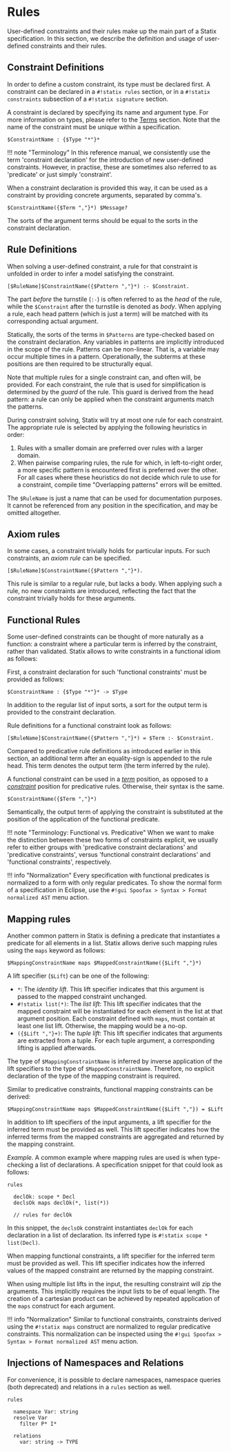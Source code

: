 # Rules

User-defined constraints and their rules make up the main part of a Statix specification.
In this section, we describe the definition and usage of user-defined constraints
and their rules.


## Constraint Definitions

In order to define a custom constraint, its type must be declared first. A
constraint can be declared in a `#!statix rules` section, or in a `#!statix constraints` 
subsection of a `#!statix signature` section.

A constraint is declared by specifying its name and argument type. For more
information on types, please refer to the [Terms](../terms) section. Note that
the name of the constraint must be unique within a specification.

```statix
$ConstraintName : {$Type "*"}*
```

!!! note "Terminology"
    In this reference manual, we consistently use the term 'constraint declaration'
    for the introduction of new user-defined constraints. However, in practise,
    these are sometimes also referred to as 'predicate' or just simply 'constraint'.

When a constraint declaration is provided this way, it can be used as a constraint
by providing concrete arguments, separated by comma's.

```statix
$ConstraintName({$Term ","}*) $Message?
```

The sorts of the argument terms should be equal to the sorts in the constraint
declaration.


## Rule Definitions

When solving a user-defined constraint, a rule for that constraint is unfolded
in order to infer a model satisfying the constraint.

```statix
[$RuleName]$ConstraintName({$Pattern ","}*) :- $Constraint.
```

The part _before_ the turnstile (`:-`) is often referred to as the _head_ of the
rule, while the `$Constraint` after the turnstile is denoted as _body_. When
applying a rule, each head pattern (which is just a term) will be matched with
its corresponding actual argument.

Statically, the sorts of the terms in `$Patterns` are type-checked based on the
constraint declaration. Any variables in patterns are implicitly introduced in
the scope of the rule. Patterns can be non-linear. That is, a variable may occur
multiple times in a pattern. Operationally, the subterms at these positions are
then required to be structurally equal.

Note that multiple rules for a single constraint can, and often will, be provided.
For each constraint, the rule that is used for simplification is determined by
the _guard_ of the rule. This guard is derived from the head pattern: a rule
can only be applied when the constraint arguments match the patterns.

During constraint solving, Statix will try at most one rule for each constraint.
The appropriate rule is selected by applying the following heuristics in order:
1. Rules with a smaller domain are preferred over rules with a larger domain.
2. When pairwise comparing rules, the rule for which, in left-to-right order, a
   more specific pattern is encountered first is preferred over the other.
For all cases where these heuristics do not decide which rule to use for a
constraint, compile time "Overlapping patterns" errors will be emitted.

The `$RuleName` is just a name that can be used for documentation purposes.
It cannot be referenced from any position in the specification, and may be
omitted altogether.


## Axiom rules

In some cases, a constraint trivially holds for particular inputs. For such
constraints, an _axiom rule_ can be specified.

```statix
[$RuleName]$ConstraintName({$Pattern ","}*).
```

This rule is similar to a regular rule, but lacks a body. When applying such a
rule, no new constraints are introduced, reflecting the fact that the constraint
trivially holds for these arguments.


## Functional Rules

Some user-defined constraints can be thought of more naturally as a function:
a constraint where a particular term is inferred by the constraint, rather than
validated. Statix allows to write constraints in a functional idiom as follows:

First, a constraint declaration for such 'functional constraints' must be provided
as follows:

```statix
$ConstraintName : {$Type "*"}* -> $Type
```

In addition to the regular list of input sorts, a sort for the output term is
provided to the constraint declaration.

Rule definitions for a functional constraint look as follows:

```statix
[$RuleName]$ConstraintName({$Pattern ","}*) = $Term :- $Constraint.
```

Compared to predicative rule definitions as introduced earlier in this section,
an additional term after an equality-sign is appended to the rule head. This
term denotes the output term (the term inferred by the rule).

A functional constraint can be used in a [_term_](../terms) position, as opposed
to a [_constraint_](../basic-constraints) position for predicative rules.
Otherwise, their syntax is the same.

```statix
$ConstraintName({$Term ","}*)
```

Semantically, the output term of applying the constraint is substituted at the
position of the application of the functional predicate.

!!! note "Terminology: Functional vs. Predicative"
    When we want to make the distinction between these two forms of constraints
    explicit, we usually refer to either groups with 'predicative constraint
    declarations' and 'predicative constraints', versus 'functional constraint
    declarations' and 'functional constraints', respectively.

!!! info "Normalization"
    Every specification with functional predicates is normalized to a form with
    only regular predicates. To show the normal form of a specification in
    Eclipse, use the `#!gui Spoofax > Syntax > Format normalized AST` menu action.


## Mapping rules

Another common pattern in Statix is defining a predicate that instantiates a
predicate for all elements in a list. Statix allows derive such mapping rules
using the `maps` keyword as follows:

```statix
$MappingConstraintName maps $MappedConstraintName({$Lift ","}*)
```

A lift specifier (`$Lift`) can be one of the following:

- `*`: The *identity lift*. This lift specifier indicates that this argument is
  passed to the mapped constraint unchanged.
- `#!statix list(*)`: The *list lift*: This lift specifier indicates that the mapped
  constraint will be instantiated for each element in the list at that argument
  position. Each constraint defined with `maps`, must contain at least one list
  lift. Otherwise, the mapping would be a no-op.
- `({$Lift ","}+)`: The *tuple lift*: This lift specifier indicates that arguments
  are extracted from a tuple. For each tuple argument, a corresponding lifting
  is applied afterwards.

The type of `$MappingConstraintName` is inferred by inverse application of the
lift specifiers to the type of `$MappedConstraintName`. Therefore, no explicit
declaration of the type of the mapping constraint is required.

Similar to predicative constraints, functional mapping constraints can be derived:

```statix
$MappingConstraintName maps $MappedConstraintName({$Lift ","}) = $Lift
```

In addition to lift specifiers of the input arguments, a lift specifier for the
inferred term must be provided as well. This lift specifier indicates how the
inferred terms from the mapped constraints are aggregated and returned by the
mapping constraint.

_Example._ A common example where mapping rules are used is when type-checking a
list of declarations. A specification snippet for that could look as follows:

```statix
rules

  declOk: scope * Decl
  declsOk maps declOk(*, list(*))

  // rules for declOk
```

In this snippet, the `declsOk` constraint instantiates `declOk` for each
declaration in a list of declaration. Its inferred type is 
`#!statix scope * list(Decl)`.

When mapping functional constraints, a lift specifier for the inferred term
must be provided as well. This lift specifier indicates how the inferred values
of the mapped constraint are returned by the mapping constraint.

When using multiple list lifts in the input, the resulting constraint will zip
the arguments. This implicitly requires the input lists to be of equal length.
The creation of a cartesian product can be achieved by repeated application of
the `maps` construct for each argument.

!!! info "Normalization"
    Similar to functional constraints, constraints derived using the `#!statix maps`
    construct are normalized to regular predicative constraints. This normalization
    can be inspected using the `#!gui Spoofax > Syntax > Format normalized AST` menu 
    action.


## Injections of Namespaces and Relations

For convenience, it is possible to declare namespaces, namespace queries (both
deprecated) and relations in a `rules` section as well.

```statix
rules

  namespace Var: string
  resolve Var
    filter P* I*

  relations
    var: string -> TYPE

```
